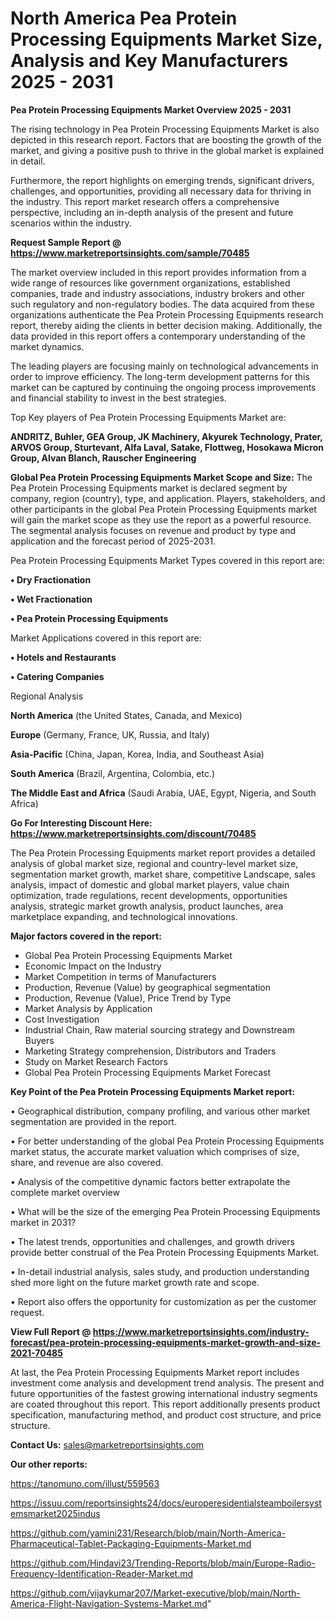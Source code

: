 # North America Pea Protein Processing Equipments Market Size, Analysis and Key Manufacturers 2025 - 2031

<Strong> Pea Protein Processing Equipments Market Overview 2025 - 2031</strong>

The rising technology in Pea Protein Processing Equipments Market is also depicted in this research report. Factors that are boosting the growth of the market, and giving a positive push to thrive in the global market is explained in detail.

Furthermore, the report highlights on emerging trends, significant drivers, challenges, and opportunities, providing all necessary data for thriving in the industry. This report market research offers a comprehensive perspective, including an in-depth analysis of the present and future scenarios within the industry.

<strong>Request Sample Report @ <a href=https://www.marketreportsinsights.com/sample/70485>https://www.marketreportsinsights.com/sample/70485</a></strong>

The market overview included in this report provides information from a wide range of resources like government organizations, established companies, trade and industry associations, industry brokers and other such regulatory and non-regulatory bodies. The data acquired from these organizations authenticate the Pea Protein Processing Equipments research report, thereby aiding the clients in better decision making. Additionally, the data provided in this report offers a contemporary understanding of the market dynamics.

The leading players are focusing mainly on technological advancements in order to improve efficiency. The long-term development patterns for this market can be captured by continuing the ongoing process improvements and financial stability to invest in the best strategies.

Top Key players of Pea Protein Processing Equipments Market are:

<strong>ANDRITZ, Buhler, GEA Group, JK Machinery, Akyurek Technology, Prater, ARVOS Group, Sturtevant, Alfa Laval, Satake, Flottweg, Hosokawa Micron Group, Alvan Blanch, Rauscher Engineering</strong>

<strong><b>Global Pea Protein Processing Equipments Market Scope and Size:</b></strong>
The Pea Protein Processing Equipments market is declared segment by company, region (country), type, and application. Players, stakeholders, and other participants in the global Pea Protein Processing Equipments market will gain the market scope as they use the report as a powerful resource. The segmental analysis focuses on revenue and product by type and application and the forecast period of 2025-2031.

Pea Protein Processing Equipments Market Types covered in this report are:

<strong>• Dry Fractionation

• Wet Fractionation

• Pea Protein Processing Equipments</strong>

Market Applications covered in this report are:

<strong>• Hotels and Restaurants

• Catering Companies</strong> 

Regional Analysis

<strong>North America</strong> (the United States, Canada, and Mexico)

<strong>Europe</strong> (Germany, France, UK, Russia, and Italy)

<strong>Asia-Pacific</strong> (China, Japan, Korea, India, and Southeast Asia)

<strong>South America</strong> (Brazil, Argentina, Colombia, etc.)

<strong>The Middle East and Africa</strong> (Saudi Arabia, UAE, Egypt, Nigeria, and South Africa)

<strong>Go For Interesting Discount Here: <a href=https://www.marketreportsinsights.com/discount/70485>https://www.marketreportsinsights.com/discount/70485</a></strong>

The Pea Protein Processing Equipments market report provides a detailed analysis of global market size, regional and country-level market size, segmentation market growth, market share, competitive Landscape, sales analysis, impact of domestic and global market players, value chain optimization, trade regulations, recent developments, opportunities analysis, strategic market growth analysis, product launches, area marketplace expanding, and technological innovations.

<strong><b>Major factors covered in the report:</b></strong>
<ul>
  <li>Global Pea Protein Processing Equipments Market </li>
  <li>Economic Impact on the Industry</li>
  <li>Market Competition in terms of Manufacturers</li>
  <li>Production, Revenue (Value) by geographical segmentation</li>
  <li>Production, Revenue (Value), Price Trend by Type</li>
  <li>Market Analysis by Application</li>
  <li>Cost Investigation</li>
  <li>Industrial Chain, Raw material sourcing strategy and Downstream Buyers</li>
  <li>Marketing Strategy comprehension, Distributors and Traders</li>
  <li>Study on Market Research Factors</li>
  <li>Global Pea Protein Processing Equipments Market Forecast</li>
</ul>

<strong><b>Key Point of the Pea Protein Processing Equipments Market report:</b></strong>

• Geographical distribution, company profiling, and various other market segmentation are provided in the report.

• For better understanding of the global Pea Protein Processing Equipments market status, the accurate market valuation which comprises of size, share, and revenue are also covered.

• Analysis of the competitive dynamic factors better extrapolate the complete market overview

• What will be the size of the emerging Pea Protein Processing Equipments market in 2031?

• The latest trends, opportunities and challenges, and growth drivers provide better construal of the Pea Protein Processing Equipments Market.

• In-detail industrial analysis, sales study, and production understanding shed more light on the future market growth rate and scope.

• Report also offers the opportunity for customization as per the customer request.

<strong><b>View Full Report @ <a href=https://www.marketreportsinsights.com/industry-forecast/pea-protein-processing-equipments-market-growth-and-size-2021-70485>https://www.marketreportsinsights.com/industry-forecast/pea-protein-processing-equipments-market-growth-and-size-2021-70485</a></b></strong>


At last, the Pea Protein Processing Equipments Market report includes investment come analysis and development trend analysis. The present and future opportunities of the fastest growing international industry segments are coated throughout this report. This report additionally presents product specification, manufacturing method, and product cost structure, and price structure.

<strong>Contact Us:</strong>
sales@marketreportsinsights.com

<strong>Our other reports:</strong>

<a href=https://tanomuno.com/illust/559563>https://tanomuno.com/illust/559563</a>

<a href=https://issuu.com/reportsinsights24/docs/europeresidentialsteamboilersystemsmarket2025indus>https://issuu.com/reportsinsights24/docs/europeresidentialsteamboilersystemsmarket2025indus</a>

<a href=https://github.com/yamini231/Research/blob/main/North-America-Pharmaceutical-Tablet-Packaging-Equipments-Market.md>https://github.com/yamini231/Research/blob/main/North-America-Pharmaceutical-Tablet-Packaging-Equipments-Market.md</a>

<a href=https://github.com/Hindavi23/Trending-Reports/blob/main/Europe-Radio-Frequency-Identification-Reader-Market.md>https://github.com/Hindavi23/Trending-Reports/blob/main/Europe-Radio-Frequency-Identification-Reader-Market.md</a>

<a href=https://github.com/vijaykumar207/Market-executive/blob/main/North-America-Flight-Navigation-Systems-Market.md>https://github.com/vijaykumar207/Market-executive/blob/main/North-America-Flight-Navigation-Systems-Market.md</a>"
